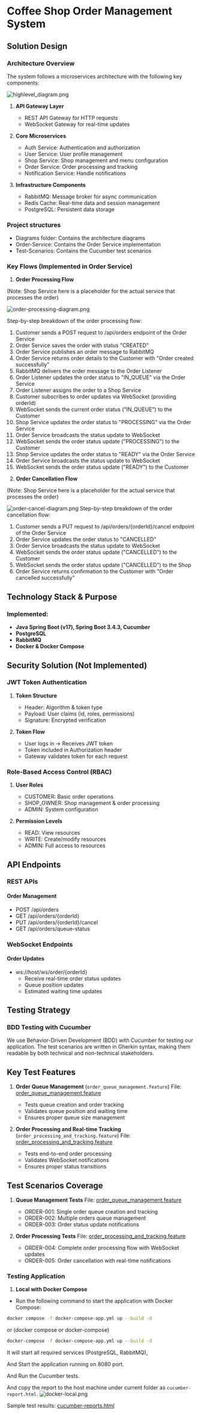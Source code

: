 # Coffee Shop Order Management System

## Solution Design

### Architecture Overview
The system follows a microservices architecture with the following key components:

![highlevel_diagram.png](diagrams/highlevel_diagram.png)

1. **API Gateway Layer**
   - REST API Gateway for HTTP requests
   - WebSocket Gateway for real-time updates

2. **Core Microservices**
   - Auth Service: Authentication and authorization
   - User Service: User profile management
   - Shop Service: Shop management and menu configuration
   - Order Service: Order processing and tracking
   - Notification Service: Handle notifications

3. **Infrastructure Components**
   - RabbitMQ: Message broker for async communication
   - Redis Cache: Real-time data and session management
   - PostgreSQL: Persistent data storage

### Project structures
- Diagrams folder: Contains the architecture diagrams
- Order-Service: Contains the Order Service implementation
- Test-Scenarios: Contains the Cucumber test scenarios

### Key Flows (Implemented in Order Service)

1. **Order Processing Flow**

(Note: Shop Service here is a placeholder for the actual service that processes the order)

![order-processing-diagram.png](diagrams/order-processing-diagram.png)

   Step-by-step breakdown of the order processing flow:
   1. Customer sends a POST request to /api/orders endpoint of the Order Service
   2. Order Service saves the order with status "CREATED"
   3. Order Service publishes an order message to RabbitMQ
   4. Order Service returns order details to the Customer with "Order created successfully"
   5. RabbitMQ delivers the order message to the Order Listener
   6. Order Listener updates the order status to "IN_QUEUE" via the Order Service
   7. Order Listener assigns the order to a Shop Service
   8. Customer subscribes to order updates via WebSocket (providing orderId)
   9. WebSocket sends the current order status ("IN_QUEUE") to the Customer
   10. Shop Service updates the order status to "PROCESSING" via the Order Service
   11. Order Service broadcasts the status update to WebSocket
   12. WebSocket sends the order status update ("PROCESSING") to the Customer
   13. Shop Service updates the order status to "READY" via the Order Service
   14. Order Service broadcasts the status update to WebSocket
   15. WebSocket sends the order status update ("READY") to the Customer

&nbsp;
2. **Order Cancellation Flow**

(Note: Shop Service here is a placeholder for the actual service that processes the order)

![order-cancel-diagram.png](diagrams/order-cancel-diagram.png)
   Step-by-step breakdown of the order cancellation flow:
   1. Customer sends a PUT request to /api/orders/{orderId}/cancel endpoint of the Order Service
   2. Order Service updates the order status to "CANCELLED"
   3. Order Service broadcasts the status update to WebSocket
   4. WebSocket sends the order status update ("CANCELLED") to the Customer
   5. WebSocket sends the order status update ("CANCELLED") to the Shop
   6. Order Service returns confirmation to the Customer with "Order cancelled successfully"

## Technology Stack & Purpose

### Implemented:
- **Java Spring Boot (v17), Spring Boot 3.4.3, Cucumber**
- **PostgreSQL**
- **RabbitMQ**
- **Docker & Docker Compose**

## Security Solution (Not Implemented)
### JWT Token Authentication
1. **Token Structure**
   - Header: Algorithm & token type
   - Payload: User claims (id, roles, permissions)
   - Signature: Encrypted verification

2. **Token Flow**
   - User logs in → Receives JWT token
   - Token included in Authorization header
   - Gateway validates token for each request

### Role-Based Access Control (RBAC)
1. **User Roles**
   - CUSTOMER: Basic order operations
   - SHOP_OWNER: Shop management & order processing
   - ADMIN: System configuration

2. **Permission Levels**
   - READ: View resources
   - WRITE: Create/modify resources
   - ADMIN: Full access to resources

## API Endpoints

### REST APIs
#### Order Management
- POST /api/orders
- GET /api/orders/{orderId}
- PUT /api/orders/{orderId}/cancel
- GET /api/orders/queue-status

### WebSocket Endpoints
#### Order Updates
- ws://host/ws/order/{orderId}
  - Receive real-time order status updates
  - Queue position updates
  - Estimated waiting time updates

## Testing Strategy

### BDD Testing with Cucumber
We use Behavior-Driven Development (BDD) with Cucumber for testing our application. The test scenarios are written in Gherkin syntax, making them readable by both technical and non-technical stakeholders.

## Key Test Features

1. **Order Queue Management** (`order_queue_management.feature`)
File: [order_queue_management.feature](test-scenarios/src/test/resources/features/order_queue_management.feature)
   - Tests queue creation and order tracking
   - Validates queue position and waiting time
   - Ensures proper queue size management

2. **Order Processing and Real-time Tracking** (`order_processing_and_tracking.feature`)
File: [order_processing_and_tracking.feature](test-scenarios/src/test/resources/features/order_processing_and_tracking.feature)
   - Tests end-to-end order processing
   - Validates WebSocket notifications
   - Ensures proper status transitions

## Test Scenarios Coverage

1. **Queue Management Tests**
File: [order_queue_management.feature](test-scenarios/src/test/resources/features/order_queue_management.feature)
   - ORDER-001: Single order queue creation and tracking
   - ORDER-002: Multiple orders queue management
   - ORDER-003: Order status update notifications

2. **Order Processing Tests**
File: [order_processing_and_tracking.feature](test-scenarios/src/test/resources/features/order_processing_and_tracking.feature)
   - ORDER-004: Complete order processing flow with WebSocket updates
   - ORDER-005: Order cancellation with real-time notifications

### Testing Application

1. **Local with Docker Compose**
- Run the following command to start the application with Docker Compose:
```bash
docker compose -f docker-compose-app.yml up --build -d
```
or (docker compose or docker-compose)
```bash
docker-compose -f docker-compose-app.yml up --build -d
```
It will start all required services (PostgreSQL, RabbitMQ),

And Start the application running on 8080 port.

And Run the Cucumber tests.

And copy the report to the host machine under current folder as `cucumber-report.html`.
![docker-local.png](diagrams/docker-local.png)

Sample test results:
[cucumber-reports.html](cucumber-reports.html)
